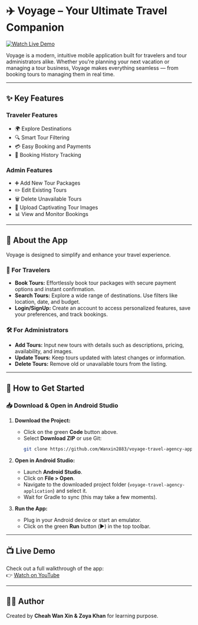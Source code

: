# ✈️ Voyage – Your Ultimate Travel Companion

[![Watch Live Demo](https://img.shields.io/badge/Watch%20Live%20Demo-YouTube-red)](https://youtu.be/7MRvDKIBiMQ)

Voyage is a modern, intuitive mobile application built for travelers and tour administrators alike. Whether you're planning your next vacation or managing a tour business, Voyage makes everything seamless — from booking tours to managing them in real time.

---

## ✨ Key Features

### Traveler Features
- 🌍 Explore Destinations
- 🔍 Smart Tour Filtering
- 💳 Easy Booking and Payments
- 📅 Booking History Tracking

### Admin Features
- ➕ Add New Tour Packages
- ✏️ Edit Existing Tours
- 🗑️ Delete Unavailable Tours
- 📸 Upload Captivating Tour Images
- 📊 View and Monitor Bookings

---

## 📱 About the App

Voyage is designed to simplify and enhance your travel experience.

### 👤 For Travelers
- **Book Tours:** Effortlessly book tour packages with secure payment options and instant confirmation.
- **Search Tours:** Explore a wide range of destinations. Use filters like location, date, and budget.
- **Login/SignUp:** Create an account to access personalized features, save your preferences, and track bookings.

### 🛠️ For Administrators
- **Add Tours:** Input new tours with details such as descriptions, pricing, availability, and images.
- **Update Tours:** Keep tours updated with latest changes or information.
- **Delete Tours:** Remove old or unavailable tours from the listing.

---

## 🚀 How to Get Started

### 📥 Download & Open in Android Studio

1. **Download the Project:**
   - Click on the green **Code** button above.
   - Select **Download ZIP** or use Git:
     ```bash
     git clone https://github.com/Wanxin2883/voyage-travel-agency-application.git
     ```

2. **Open in Android Studio:**
   - Launch **Android Studio**.
   - Click on **File > Open**.
   - Navigate to the downloaded project folder (`voyage-travel-agency-application`) and select it.
   - Wait for Gradle to sync (this may take a few moments).

3. **Run the App:**
   - Plug in your Android device or start an emulator.
   - Click on the green **Run** button (▶️) in the top toolbar.

---

## 📺 Live Demo

Check out a full walkthrough of the app:  
👉 [Watch on YouTube](https://youtu.be/7MRvDKIBiMQ)

---

## 👨‍💻 Author

Created by **Cheah Wan Xin & Zoya Khan** for learning purpose.
